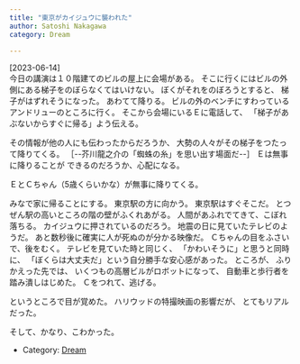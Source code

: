 ```yaml
---
title: "東京がカイジュウに襲われた"
author: Satoshi Nakagawa
category: Dream

---
```


[2023-06-14]  
 今日の講演は１０階建てのビルの屋上に会場がある。
そこに行くにはビルの外側にある梯子をのぼらなくてはいけない。
ぼくがそれをのぼろうとすると、
梯子がはずれそうになった。
あわてて降りる。
ビルの外のベンチにすわっているアンドリューのところに行く。
そこから会場にいるＥに電話して、
「梯子があぶないからすぐに帰る」よう伝える。

 その情報が他の人にも伝わったからだろうか、
大勢の人々がその梯子をつたって降りてくる。
［--芥川龍之介の「蜘蛛の糸」を思い出す場面だ--］
Ｅは無事に降りることが
できるのだろうか、心配になる。

 ＥとＣちゃん（5歳くらいかな）が無事に降りてくる。

 みなで家に帰ることにする。
東京駅の方に向かう。
東京駅はすぐそこだ。
とつぜん駅の高いところの階の壁がふくれあがる。
人間があふれでてきて、こぼれ落ちる。
カイジュウに押されているのだろう。
地震の日に見ていたテレビのようだ。
あと数秒後に確実に人が死ぬのが分かる映像だ。
Ｃちゃんの目をふさいで、後をむく。
テレビを見ていた時と同じく、
「かわいそうに」と思うと同時に、
「ぼくらは大丈夫だ」という自分勝手な安心感があった。
ところが、
ふりかえった先では、
いくつもの高層ビルがロボットになって、
自動車と歩行者を踏み潰しはじめた。
Ｃをつれて、逃げる。

 というところで目が覚めた。
ハリウッドの特撮映画の影響だが、
とてもリアルだった。

 そして、かなり、こわかった。

- Category: [Dream](categories.html#Dream)

